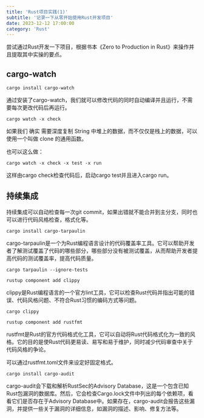 ```yaml
---
title: 'Rust项目实践(1)'
subtitle: '记录一下从零开始使用Rust开发项目'
date: 2023-12-12 17:00:00
category: 'Rust'
---
```


尝试通过Rust开发一下项目，根据书本《Zero to Production in Rust》来操作并且提取其中实操的要点。

## cargo-watch

```shell
cargo install cargo-watch
```

通过安装了cargo-watch，我们就可以修改代码的同时自动编译并且运行，不需要每次更改代码后再运行。

```shell
cargo watch -x check
```

如果我们 确实 需要深度复制 String 中堆上的数据，而不仅仅是栈上的数据，可以使用一个叫做 clone 的通用函数。

也可以这么做：
```shell
cargo watch -x check -x test -x run
```

这样由cargo check检查代码后，启动cargo test并且进入cargo run。

## 持续集成

持续集成可以自动检查每一次git commit，如果出错就不能合并到主分支，同时也可以进行代码风格检查，格式化等。

```shell
cargo install cargo-tarpaulin
```

cargo-tarpaulin是一个为Rust编程语言设计的代码覆盖率工具。它可以帮助开发者了解测试覆盖了代码的哪些部分，哪些部分没有被测试覆盖，从而帮助开发者提高代码的测试覆盖率，提高代码质量。

```shell
cargo tarpaulin --ignore-tests
```

```shell
rustup component add clippy
```

clippy是Rust编程语言的一个官方lint工具，它可以检查Rust代码并指出可能的错误、代码风格问题、不符合Rust习惯的编码方式等问题。

```shell
cargo clippy
```

```shell
rustup component add rustfmt
```
rustfmt是Rust的官方代码格式化工具，它可以自动将Rust代码格式化为一致的风格。它的目的是使Rust代码更易读、易写和易于维护，同时减少代码审查中关于代码风格的争论。

可以通过rustfmt.toml文件来设定好固定格式。

```shell
cargo install cargo-audit
```

cargo-audit会下载和解析RustSec的Advisory Database，这是一个包含已知Rust包漏洞的数据库。然后，它会检查Cargo.lock文件中列出的每个依赖项，看看它们是否存在于Advisory Database中。如果存在，cargo-audit会报告这些漏洞，并提供一些关于漏洞的详细信息，如漏洞的描述、影响、修复方法等。